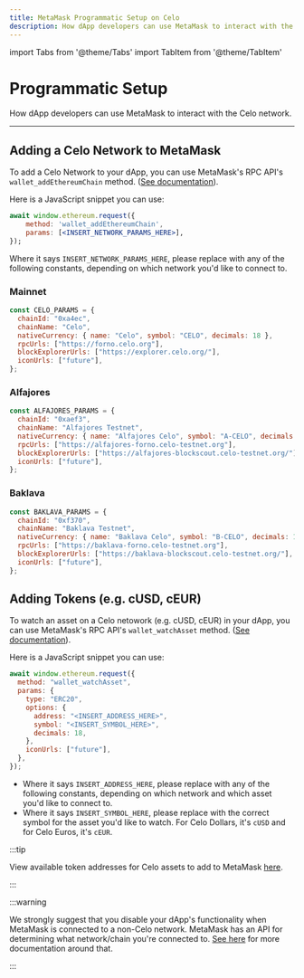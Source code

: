 ```yaml
---
title: MetaMask Programmatic Setup on Celo
description: How dApp developers can use MetaMask to interact with the Celo network.
---
```


import Tabs from '@theme/Tabs'
import TabItem from '@theme/TabItem'

# Programmatic Setup

How dApp developers can use MetaMask to interact with the Celo network.

---

## Adding a Celo Network to MetaMask

To add a Celo Network to your dApp, you can use MetaMask's RPC API's `wallet_addEthereumChain` method. \([See documentation](https://docs.metamask.io/guide/rpc-api.html#wallet-addethereumchain)\).

Here is a JavaScript snippet you can use:

```jsx
await window.ethereum.request({
    method: 'wallet_addEthereumChain',
    params: [<INSERT_NETWORK_PARAMS_HERE>],
});
```

Where it says `INSERT_NETWORK_PARAMS_HERE`, please replace with any of the following constants, depending on which network you'd like to connect to.

### Mainnet

```jsx
const CELO_PARAMS = {
  chainId: "0xa4ec",
  chainName: "Celo",
  nativeCurrency: { name: "Celo", symbol: "CELO", decimals: 18 },
  rpcUrls: ["https://forno.celo.org"],
  blockExplorerUrls: ["https://explorer.celo.org/"],
  iconUrls: ["future"],
};
```

### Alfajores

```jsx
const ALFAJORES_PARAMS = {
  chainId: "0xaef3",
  chainName: "Alfajores Testnet",
  nativeCurrency: { name: "Alfajores Celo", symbol: "A-CELO", decimals: 18 },
  rpcUrls: ["https://alfajores-forno.celo-testnet.org"],
  blockExplorerUrls: ["https://alfajores-blockscout.celo-testnet.org/"],
  iconUrls: ["future"],
};
```

### Baklava

```jsx
const BAKLAVA_PARAMS = {
  chainId: "0xf370",
  chainName: "Baklava Testnet",
  nativeCurrency: { name: "Baklava Celo", symbol: "B-CELO", decimals: 18 },
  rpcUrls: ["https://baklava-forno.celo-testnet.org"],
  blockExplorerUrls: ["https://baklava-blockscout.celo-testnet.org/"],
  iconUrls: ["future"],
};
```

## Adding Tokens \(e.g. cUSD, cEUR\)

To watch an asset on a Celo netowork \(e.g. cUSD, cEUR\) in your dApp, you can use MetaMask's RPC API's `wallet_watchAsset` method. \([See documentation](https://docs.metamask.io/guide/rpc-api.html#wallet-watchasset)\).

Here is a JavaScript snippet you can use:

```jsx
await window.ethereum.request({
  method: "wallet_watchAsset",
  params: {
    type: "ERC20",
    options: {
      address: "<INSERT_ADDRESS_HERE>",
      symbol: "<INSERT_SYMBOL_HERE>",
      decimals: 18,
    },
    iconUrls: ["future"],
  },
});
```

- Where it says `INSERT_ADDRESS_HERE`, please replace with any of the following constants, depending on which network and which asset you'd like to connect to.
- Where it says `INSERT_SYMBOL_HERE`, please replace with the correct symbol for the asset you'd like to watch. For Celo Dollars, it's `cUSD` and for Celo Euros, it's `cEUR`.

:::tip

View available token addresses for Celo assets to add to MetaMask [here](/token-addresses).

:::

:::warning

We strongly suggest that you disable your dApp's functionality when MetaMask is connected to a non-Celo network. MetaMask has an API for determining what network/chain you're connected to. [See here](https://docs.metamask.io/guide/ethereum-provider.html#methods) for more documentation around that.

:::
